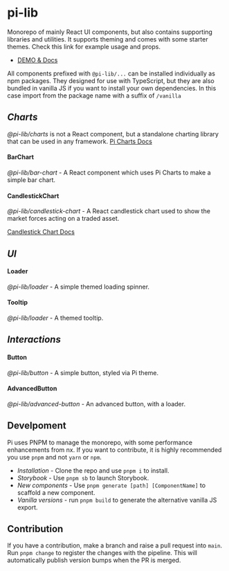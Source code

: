 # pi-lib

Monorepo of mainly React UI components, but also contains supporting libraries and utilities. It supports theming and comes with some starter themes. Check this link for example usage and props.

- [DEMO & Docs](https://main.d3nmdhmk6s7nee.amplifyapp.com)

All components prefixed with `@pi-lib/...` can be installed individually as npm packages. They designed for use with TypeScript, but they are also bundled in vanilla JS if you want to install your own dependencies. In this case import from the package name with a suffix of `/vanilla`

## _Charts_

_@pi-lib/charts_ is not a React component, but a standalone charting library that can be used in any framework.
[Pi Charts Docs](https://github.com/lancerael/pi/blob/main/src/libs/Charts/README.md)

#### BarChart

_@pi-lib/bar-chart_ - A React component which uses Pi Charts to make a simple bar chart.

#### CandlestickChart

_@pi-lib/candlestick-chart_ - A React candlestick chart used to show the market forces acting on a traded asset.

[Candlestick Chart Docs](https://github.com/lancerael/pi/blob/main/src/components/molecules/CandlestickChart/README.md)

## _UI_

#### Loader

_@pi-lib/loader_ - A simple themed loading spinner.

#### Tooltip

_@pi-lib/loader_ - A themed tooltip.

## _Interactions_

#### Button

_@pi-lib/button_ - A simple button, styled via Pi theme.

#### AdvancedButton

_@pi-lib/advanced-button_ - An advanced button, with a loader.

## Develpoment

Pi uses PNPM to manage the monorepo, with some performance enhancements from nx. If you want to contribute, it is highly recommended you use `pnpm` and not `yarn` or `npm`.

- _Installation_ - Clone the repo and use `pnpm i` to install.
- _Storybook_ - Use `pnpm sb` to launch Storybook.
- _New components_ - Use `pnpm generate [path] [ComponentName]` to scaffold a new component.
- _Vanilla versions_ - run `pnpm build` to generate the alternative vanilla JS export.

## Contribution

If you have a contribution, make a branch and raise a pull request into `main`. Run `pnpm change` to register the changes with the pipeline. This will automatically publish version bumps when the PR is merged.
